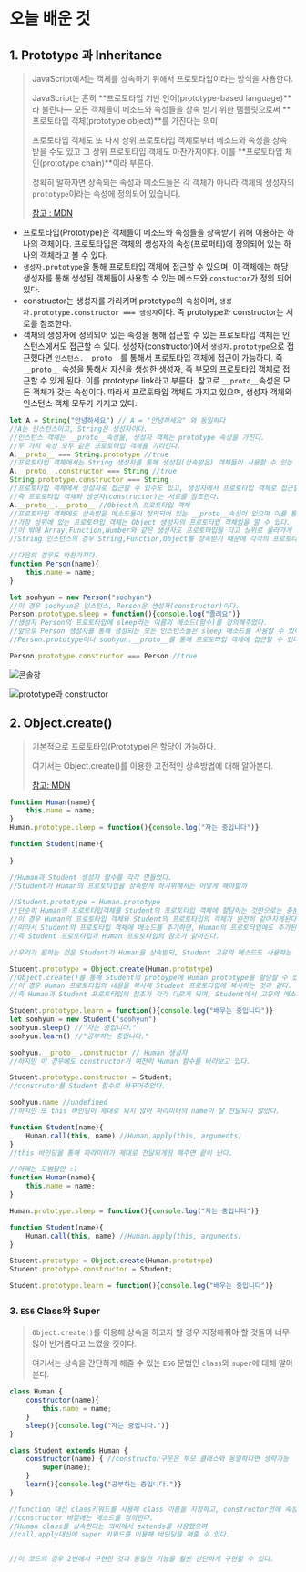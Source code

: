 # 오늘 배운 것

## 1. Prototype 과 Inheritance

> JavaScript에서는 객체를 상속하기 위해서 프로토타입이라는 방식을 사용한다.
>
> JavaScript는 흔히 **프로토타입 기반 언어(prototype-based language)**라 불린다— 모든 객체들이 메소드와 속성들을 상속 받기 위한 템플릿으로써 **프로토타입 객체(prototype object)**를 가진다는 의미
>
> 프로토타입 객체도 또 다시 상위 프로토타입 객체로부터 메소드와 속성을 상속 받을 수도 있고 그 상위 프로토타입 객체도 마찬가지이다. 이를 **프로토타입 체인(prototype chain)**이라 부른다.
>
> 정확히 말하자면 상속되는 속성과 메소드들은 각 객체가 아니라 객체의 생성자의 `prototype`이라는 속성에 정의되어 있습니다.
>
> [참고 : MDN](https://developer.mozilla.org/ko/docs/Learn/JavaScript/Objects/Object_prototypes)



+ 프로토타입(Prototype)은 객체들이 메소드와 속성들을 상속받기 위해 이용하는 하나의 객체이다. 프로토타입은 객체의 생성자의 속성(프로퍼티)에 정의되어 있는 하나의 객체라고 볼 수 있다.
+ `생성자.prototype`을 통해 프로토타입 객체에 접근할 수 있으며, 이 객체에는 해당 생성자를 통해 생성된 객체들이 사용할 수 있는 메소드와 `constuctor`가 정의 되어있다.
+ constructor는 생성자를 가리키며 prototype의 속성이며, `생성자.prototype.constructor === 생성자`이다. 즉 prototype과 constructor는 서로를 참조한다.
+ 객체의 생성자에 정의되어 있는 속성을 통해 접근할 수 있는 프로토타입 객체는 인스턴스에서도 접근할 수 있다. 생성자(constructor)에서 `생성자.prototype`으로 접근했다면 `인스턴스.__proto__`를 통해서 프로토타입 객체에 접근이 가능하다. 즉 `__proto__` 속성을 통해서 자신을 생성한 생성자, 즉 부모의 프로토타입 객체로 접근할 수 있게 된다. 이를 prototype link라고 부른다. 참고로 `__proto__`속성은 모든 객체가 갖는 속성이다. 따라서 프로토타입 객체도 가지고 있으며, 생성자 객체와 인스턴스 객체 모두가 가지고 있다.



```js
let A = String("안녕하세요") // A = "안녕하세요" 와 동일하다
//A는 인스턴스이고, String은 생성자이다. 
//인스턴스 객체는 __proto__속성을, 생성자 객체는 prototype 속성을 가진다. 
//두 가지 속성 모두 같은 프로토타입 객체를 가리킨다.
A.__proto__ === String.prototype //true
//프로토타입 객체에서는 String 생성자를 통해 생성된(상속받은) 객체들이 사용할 수 있는 메소드들이 정의 되어있다.
A.__proto__.constructor === String //true
String.prototype.constructor === String
//프로토타입 객체에서 생성자로 접근할 수 있수도 있고, 생성자에서 프로토타입 객체로 접근할 수도 있다.
//즉 프로토타입 객체와 생성자(constructor)는 서로를 참조한다.
A.__proto__.__proto__ //Object의 프로토타입 객체
//프로토타입 객체에도 상속받은 메소드들이 정의되어 있는 __proto__속성이 있으며 이를 통해 상위로 올라갈 수 있다.
//가장 상위에 있는 프로토타입 객체는 Object 생성자의 프로토타입 객체임을 알 수 있다.
//이 밖에 Array,Function,Number와 같은 생성자도 프로토타입을 타고 상위로 올라가게 되면 Object 객체를 상속받는 것을 알 수 있다. 자바스크립트의 거의 모든 요소들은 객체이고, 객체를 상속받기 때문에 객체 메소드를 사용할 수 있다.
//String 인스턴스의 경우 String,Function,Object를 상속받기 때문에 각각의 프로토타입에 정의되어 있는 전부 메소드들을 사용할 수 있다.

//다음의 경우도 마찬가지다.
function Person(name){
    this.name = name;
}

let soohyun = new Person("soohyun")
//이 경우 soohyun은 인스턴스, Person은 생성자(constructor)이다.
Person.prototype.sleep = function(){console.log("졸려요")}
//생성자 Person의 프로토타입에 sleep라는 이름의 메소드(함수)를 정의해주었다.
//앞으로 Person 생성자를 통해 생성되는 모든 인스턴스들은 sleep 메소드를 사용할 수 있다.
//Person.prototype이나 soohyun.__proto__를 통해 프로토타입 객체에 접근할 수 있다.

Person.prototype.constructor === Person //true
```

![콘솔창](https://media.vlpt.us/images/harrycod/post/c05a6f65-2103-44dc-bf90-d6c5730f3f5d/%EC%8A%A4%ED%81%AC%EB%A6%B0%EC%83%B7,%202020-06-17%2017-38-13.png)

![prototype과 constructor](https://jsdevkr.s3.dualstack.ap-northeast-2.amazonaws.com/original/1X/c21c844af4e3ffc96421eee92eef7dd338f09906.jpg)

## 2. Object.create()

> 기본적으로 프로토타입(Prototype)은 할당이 가능하다.
>
> 여기서는 Object.create()를 이용한 고전적인 상속방법에 대해 알아본다.
>
> [참고: MDN](https://developer.mozilla.org/ko/docs/Web/JavaScript/Reference/Global_Objects/Object/create)

```js
function Human(name){
    this.name = name;
}
Human.prototype.sleep = function(){console.log("자는 중입니다")}

function Student(name){
    
}

//Human과 Student 생성자 함수를 각각 만들었다.
//Student가 Human의 프로토타입을 상속받게 하기위해서는 어떻게 해야할까

//Student.prototype = Human.prototype 
//단순히 Human의 프로토타입객체를 Student의 프로토타입 객체에 할당하는 것만으로는 충분치 않다.
//이 경우 Human의 프로토타입 객체와 Student의 프로토타입의 객체가 완전히 같아지게된다.
//따라서 Student의 프로토타입 객체에 메소드를 추가하면, Human의 프로토타입에도 추가된다.
//즉 Student 프로토타입과 Human 프로토타입의 참조가 같아진다.

//우리가 원하는 것은 Student가 Human을 상속받되, Student 고유의 메소드도 사용하는 것이다.

Student.prototype = Object.create(Human.prototype)
//Object.create()를 통해 Student의 protoype에 Human prototype을 할당할 수 있다.
//이 경우 Human 프로토타입의 내용을 복사해 Student 프로토타입에 복사하는 것과 같다.
//즉 Human과 Student 프로토타입의 참조가 각각 다르게 되며, Student에서 고유의 메소드를 사용할 수 있다.

Student.prototype.learn = function(){console.log("배우는 중입니다")}
let soohyun = new Student("soohyun")
soohyun.sleep() //"자는 중입니다."
soohyun.learn() //"공부하는 중입니다."

soohyun.__proto__.constructor // Human 생성자
//하지만 이 경우에도 constructor가 여전히 Human 함수를 바라보고 있다.

Student.prototype.constructor = Student;
//construtor를 Student 함수로 바꾸어주었다.

soohyun.name //undefined
//하지만 또 this 바인딩이 제대로 되지 않아 파라미터의 name이 잘 전달되지 않았다.

function Student(name){
    Human.call(this, name) //Human.apply(this, arguments)
}
//this 바인딩을 통해 파라미터가 제대로 전달되게끔 해주면 끝이 난다.

//아래는 모범답안 :)
function Human(name){
    this.name = name;
}

Human.prototype.sleep = function(){console.log("자는 중입니다")}

function Student(name){
    Human.call(this, name) //Human.apply(this, arguments)
}

Student.prototype = Object.create(Human.prototype)
Student.prototype.constructor = Student;

Student.prototype.learn = function(){console.log("배우는 중입니다")}
```

### 3. `ES6` Class와 Super

>  `Object.create()`를 이용해 상속을 하고자 할 경우 지정해줘야 할 것들이 너무 많아 번거롭다고 느꼈을 것이다.
>
> 여기서는 상속을 간단하게 해줄 수 있는 `ES6` 문법인 `class`와 `super`에 대해 알아본다.

```js
class Human {	
    constructor(name){
        this.name = name;
    }
    sleep(){console.log("자는 중입니다.")}
}

class Student extends Human {
    constructor(name) { //constructor구문은 부모 클래스와 동일하다면 생략가능
        super(name); 
    }
    learn(){console.log("공부하는 중입니다.")}
}

//function 대신 class키워드를 사용해 class 이름을 지정하고, constructor안에 속성을 정의한다.
//constructor 바깥에는 메소드를 정의한다.
//Human class를 상속한다는 의미에서 extends를 사용했으며
//call,apply대신에 super 키워드를 이용해 바인딩을 해줄 수 있다.


//이 코드의 경우 2번에서 구현한 것과 동일한 기능을 훨씬 간단하게 구현할 수 있다.
```



